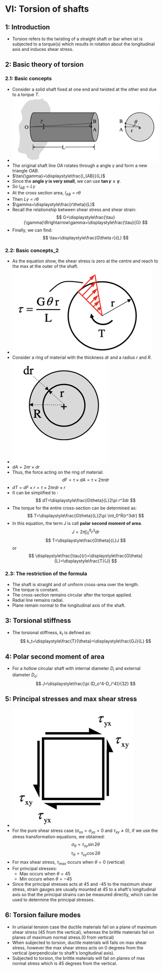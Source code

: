 # VI: Torsion of shafts
## 1: Introduction 
* Torsion refers to the twisting of a straight shaft or bar when ist is subjected to a torque(s) which results in rotation about the longitudinal axis and induces shear stress.
## 2: Basic theory of torsion 
### 2.1: Basic concepts
* Consider a solid shaft fixed at one end and twisted at the other end due to a torque $T$.
* ![](2022-03-05-17-35-29.png)
* The original shaft line $OA$ rotates through a angle $\gamma$ and form a new triangle $OAB$.
* $\tan{\gamma}=\displaystyle\frac{l_{AB}}{L}$
* Since the **angle $\gamma$ is very small**, we can use **$\tan{\gamma}=\gamma$**.
* So $l_{AB}=L\gamma$
* At the cross section area, $l_{AB}=r\theta$
* Then $L\gamma=r\theta$
* $\gamma=\displaystyle\frac{r\theta}{L}$
* Recall the relationship between shear stress and shear strain:
$$
G=\displaystyle\frac{\tau}{\gamma}\Rrightarrow\gamma=\displaystyle\frac{\tau}{G}
$$
* Finally, we can find:
$$
\tau=\displaystyle\frac{G\theta r}{L}
$$
### 2.2: Basic concepts_2
* As the equation show, the shear stress is zero at the centre and reach to the max at the outer of the shaft.
* ![](2022-03-05-18-02-38.png)
* Consider a ring of material with the thickness $dr$ and a radius $r$ and $R$.
* ![](2022-03-05-18-05-08.png)
* $dA=2\pi r\times dr$
* Thus, the force acting on the ring of material:
$$
dF=\tau\times dA=\tau\times 2\pi rdr
$$
* $dT=dF\times r=\tau \times 2\pi rdr \times r$
* It can be simplified to :
$$
dT=\displaystyle\frac{G\theta}{L}2\pi r^3dr
$$
* The torque for the entire cross-section can be determined as:
$$
T=\displaystyle\frac{G\theta}{L}2\pi \int_0^R{r^3dr}
$$
* In this equation, the term $J$ is call **polar second moment of area**. 
$$
J=2\pi \int_0^R{r^3dr}
$$
$$
T=\displaystyle\frac{G\theta}{L}J
$$
or
$$
\displaystyle\frac{\tau}{r}=\displaystyle\frac{G\theta}{L}=\displaystyle\frac{T}{J}
$$
### 2.3: The restriction of the formula
* The shaft is straight and of uniform cross-area over the length.
* The torque is constant.
* The cross-section remains circular after the torque applied.
* Radial line remains radial.
* Plane remain normal to the longitudinal axis of the shaft.
## 3: Torsional stiffness
* The torsional stiffness, $k_t$ is defined as:
$$
k_t=\displaystyle\frac{T}{\theta}=\displaystyle\frac{GJ}{L}
$$
## 4: Polar second moment of area
* For a hollow circular shaft with internal diameter $D_i$ and external diameter $D_o$:
$$
J=\displaystyle\frac{\pi (D_o^4-D_i^4)}{32}
$$
## 5: Principal stresses and max shear stress
* ![](2022-03-05-20-54-56.png)
* For the pure shear stress case ($\sigma_{xx}=\sigma_{yy}=0$ and $\tau_{xy}\not ={0}$), if we use the stress transformation equations, we obtained:
$$
\sigma_{\theta}=\tau_{xy}\sin{2\theta}
$$
$$
\tau_{\theta}=\tau_{xy}\cos{2\theta}
$$
* For max shear stress, $\tau_{max}$ occurs when $\theta=0$ (vertical)
* For principal stresses:
    * Max occurs when $\theta=45$
    * Min occurs when $\theta=-45$
* Since the principal stresses acts at 45 and -45 to the maximum shear stress, strain gauges are usually mounted at 45 to a shaft's longitudinal axis so that the principal strains can be measured directly, which can be used to determine the principal stresses.
## 6: Torsion failure modes
* In uniaxial tension case the ductile materials fail on a plane of maximum shear stress (45 from the vertical), whereas the brittle materials fail on planes of maximum normal stress.(0 from vertical)
* When subjected to torsion, ductile materials will fails on max shear stress, however the max shear stress acts on 0 degrees from the vertical (perpendicular to shaft's longitudinal axis).
* Subjected to torsion, the brittle materials will fail on planes of max normal stress which is 45 degrees from the vertical.
